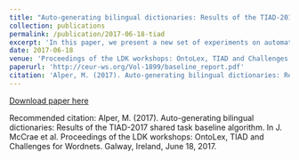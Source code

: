 ```yaml
---
title: "Auto-generating bilingual dictionaries: Results of the TIAD-2017 shared task baseline algorithm"
collection: publications
permalink: /publication/2017-06-18-tiad
excerpt: 'In this paper, we present a new set of experiments on automatically generating bilingual dictionaries based on existing ones.'
date: 2017-06-18
venue: 'Proceedings of the LDK workshops: OntoLex, TIAD and Challenges for Wordnets'
paperurl: 'http://ceur-ws.org/Vol-1899/baseline_report.pdf'
citation: 'Alper, M. (2017). Auto-generating bilingual dictionaries: Results of the TIAD-2017 shared task baseline algorithm. In J. McCrae et al. Proceedings of the LDK workshops: OntoLex, TIAD and Challenges for Wordnets. Galway, Ireland, June 18, 2017.'
---
```


[Download paper here](http://academicpages.github.io/files/paper1.pdf)

Recommended citation: Alper, M. (2017). Auto-generating bilingual dictionaries: Results of the TIAD-2017 shared task baseline algorithm. In J. McCrae et al. Proceedings of the LDK workshops: OntoLex, TIAD and Challenges for Wordnets. Galway, Ireland, June 18, 2017.